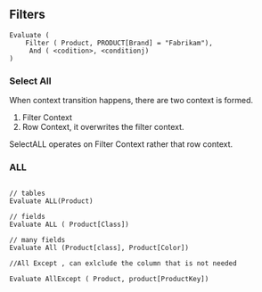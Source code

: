 ## Filters

``` Dax
Evaluate (
	Filter ( Product, PRODUCT[Brand] = "Fabrikam"),
	 And ( <codition>, <conditionj)
)
```

### Select All
When context transition happens, there are two context is formed. 
1. Filter Context 
2. Row Context, it overwrites the filter context. 

SelectALL operates on Filter Context rather that row context.

### ALL 

``` Dax

// tables
Evaluate ALL(Product)

// fields
Evaluate ALL ( Product[Class])

// many fields
Evaluate All (Product[class], Product[Color]) 

//All Except , can exlclude the column that is not needed 

Evaluate AllExcept ( Product, product[ProductKey])

``` 
